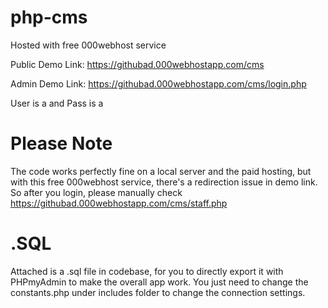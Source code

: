 # php-cms

Hosted with free 000webhost service

Public Demo Link: https://githubad.000webhostapp.com/cms

Admin Demo Link: https://githubad.000webhostapp.com/cms/login.php


User is a and Pass is a



# Please Note
The code works perfectly fine on a local server and the paid hosting, but with this free 000webhost service, there's a redirection issue in demo link. So after you login, please manually check https://githubad.000webhostapp.com/cms/staff.php

# .SQL
Attached is a .sql file in codebase, for you to directly export it with PHPmyAdmin to make the overall app work. You just need to change the constants.php under includes folder to change the connection settings.


